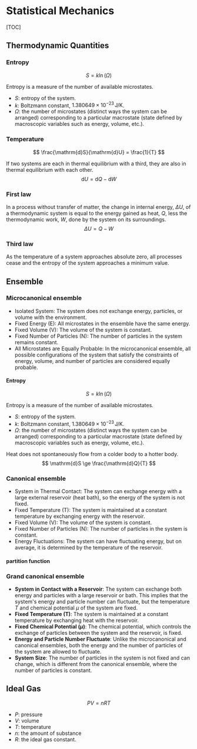 # Statistical Mechanics

[TOC]

## Thermodynamic Quantities

### Entropy


$$
S = k \ln(\Omega)
$$

Entropy is a measure of the number of available microstates.

- $S$: entropy of the system.
- $k$: Boltzmann constant, $1.380649 \times 10^{-23} \, \text{J/K}$.
- $\Omega$: the number of microstates (distinct ways the system can be arranged) corresponding to a particular macrostate (state defined by macroscopic variables such as energy, volume, etc.).


### Temperature

$$
\frac{\mathrm{d}S}{\mathrm{d}U} = \frac{1}{T}
$$

If two systems are each in thermal equilibrium with a third, they are also in thermal equilibrium with each other.
$$
\mathrm{d}U = \mathrm{d}Q - \mathrm{d}W
$$

### First law

In a process without transfer of matter, the change in internal energy, $\Delta U$, of a thermodynamic system is equal to the energy gained as heat, $Q$, less the thermodynamic work, $W$, done by the system on its surroundings.
$$
\Delta U = Q-W
$$

### Third law

As the temperature of a system approaches absolute zero, all processes cease and the entropy of the system approaches a minimum value.

## Ensemble

### Microcanonical ensemble

- Isolated System: The system does not exchange energy, particles, or volume with the environment. 
- Fixed Energy (E): All microstates in the ensemble have the same energy. 
- Fixed Volume (V): The volume of the system is constant. 
- Fixed Number of Particles (N): The number of particles in the system remains constant. 
- All Microstates are Equally Probable: In the microcanonical ensemble, all possible configurations of the system that satisfy the constraints of energy, volume, and number of particles are considered equally probable.

#### Entropy

$$
S = k \ln(\Omega)
$$

Entropy is a measure of the number of available microstates.

- $S$: entropy of the system.
- $k$: Boltzmann constant, $1.380649 \times 10^{-23} \, \text{J/K}$.
- $\Omega$: the number of microstates (distinct ways the system can be arranged) corresponding to a particular macrostate (state defined by macroscopic variables such as energy, volume, etc.).


Heat does not spontaneously flow from a colder body to a hotter body.
$$
\mathrm{d}S \ge \frac{\mathrm{d}Q}{T}
$$

### Canonical ensemble

- System in Thermal Contact: The system can exchange energy with a large external reservoir (heat bath), so the energy of the system is not fixed.
- Fixed Temperature (T): The system is maintained at a constant temperature by exchanging energy with the reservoir.
- Fixed Volume (V): The volume of the system is constant.
- Fixed Number of Particles (N): The number of particles in the system is constant.
- Energy Fluctuations: The system can have fluctuating energy, but on average, it is determined by the temperature of the reservoir.

#### partition function

### Grand canonical ensemble

- **System in Contact with a Reservoir**: The system can exchange both energy and particles with a large reservoir or bath. This implies that the system's energy and particle number can fluctuate, but the temperature $T$ and chemical potential $\mu$ of the system are fixed.
- **Fixed Temperature (T)**: The system is maintained at a constant temperature by exchanging heat with the reservoir.
- **Fixed Chemical Potential ($\mu$)**: The chemical potential, which controls the exchange of particles between the system and the reservoir, is fixed.
- **Energy and Particle Number Fluctuate**: Unlike the microcanonical and canonical ensembles, both the energy and the number of particles of the system are allowed to fluctuate.
- **System Size**: The number of particles in the system is not fixed and can change, which is different from the canonical ensemble, where the number of particles is constant.



## Ideal Gas

$$
PV=nRT
$$

- $P$: pressure
- $V$: volume
- $T$: temperature
- $n$: the amount of substance
- $R$: the ideal gas constant.